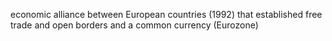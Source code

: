 economic alliance between European countries (1992) that established free trade and open borders and a common currency (Eurozone)